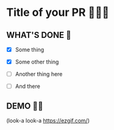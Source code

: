 # Title of your PR 👷🏻‍♂️

## WHAT'S DONE 🐜

- [X] Some thing
- [X] Some other thing
- [ ] Another thing here
- [ ] And there

 
## DEMO 👀🎉
(look-a look-a https://ezgif.com/)
